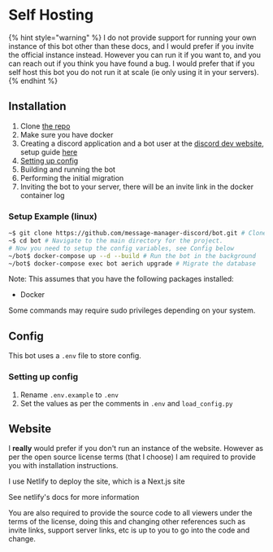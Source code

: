 # Self Hosting

{% hint style="warning" %}
I do not provide support for running your own instance of this bot other than these docs, and I would prefer if you invite the official instance instead. However you can run it if you want to, and you can reach out if you think you have found a bug. I would prefer that if you self host this bot you do not run it at scale (ie only using it in your servers).
{% endhint %}

## Installation

1. Clone [the repo](https://github.com/message-manager-discord/bot)
2. Make sure you have docker
3. Creating a discord application and a bot user at the [discord dev website](https://discord.com/developers/applications), setup guide [here](https://discordpy.readthedocs.io/en/latest/discord.html#creating-a-bot-account)
4. [Setting up config](#config)
5. Building and running the bot
6. Performing the initial migration
7. Inviting the bot to your server, there will be an invite link in the docker container log

### Setup Example (linux)

```bash
~$ git clone https://github.com/message-manager-discord/bot.git # Clone this github repo
~$ cd bot # Navigate to the main directory for the project.
# Now you need to setup the config variables, see Config below
~/bot$ docker-compose up --d --build # Run the bot in the background
~/bot$ docker-compose exec bot aerich upgrade # Migrate the database
```

Note: This assumes that you have the following packages installed:

- Docker

Some commands may require sudo privileges depending on your system.

## Config

This bot uses a `.env` file to store config.

### Setting up config

1. Rename `.env.example` to `.env`
2. Set the values as per the comments in `.env` and `load_config.py`

## Website

I **really** would prefer if you don't run an instance of the website.
However as per the open source license terms (that I choose) I am required to provide you with installation instructions.

I use Netlify to deploy the site, which is a Next.js site

See netlify's docs for more information

You are also required to provide the source code to all viewers under the terms of the license, doing this and changing other references such as invite links, support server links, etc is up to you to go into the code and change.
